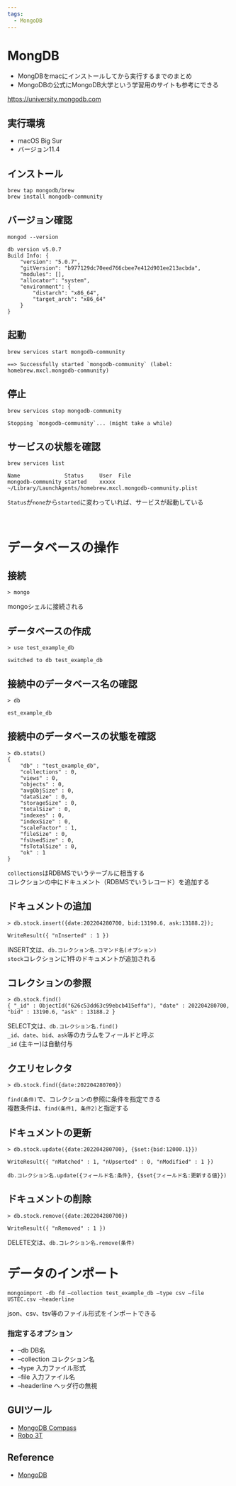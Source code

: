 ```yaml
---
tags:
  - MongoDB
---
```


# MongDB

- MongDBをmacにインストールしてから実行するまでのまとめ
- MongoDBの公式にMongoDB大学という学習用のサイトも参考にできる

https://university.mongodb.com

## 実行環境
* macOS Big Sur
* バージョン11.4

## インストール
    brew tap mongodb/brew
    brew install mongodb-community

## バージョン確認
    mongod --version

    db version v5.0.7
    Build Info: {
        "version": "5.0.7",
        "gitVersion": "b977129dc70eed766cbee7e412d901ee213acbda",
        "modules": [],
        "allocator": "system",
        "environment": {
            "distarch": "x86_64",
            "target_arch": "x86_64"
        }
    }

## 起動
    brew services start mongodb-community

    ==> Successfully started `mongodb-community` (label: homebrew.mxcl.mongodb-community)

## 停止
    brew services stop mongodb-community

    Stopping `mongodb-community`... (might take a while)

## サービスの状態を確認
    brew services list

    Name              Status     User  File
    mongodb-community started    xxxxx ~/Library/LaunchAgents/homebrew.mxcl.mongodb-community.plist
`Status`が`none`から`started`に変わっていれば、サービスが起動している

&nbsp;

# データベースの操作

## 接続
    > mongo
mongoシェルに接続される

## データベースの作成
    > use test_example_db

    switched to db test_example_db

## 接続中のデータベース名の確認
    > db

    est_example_db

## 接続中のデータベースの状態を確認
    > db.stats()
    {
        "db" : "test_example_db",
        "collections" : 0,
        "views" : 0,
        "objects" : 0,
        "avgObjSize" : 0,
        "dataSize" : 0,
        "storageSize" : 0,
        "totalSize" : 0,
        "indexes" : 0,
        "indexSize" : 0,
        "scaleFactor" : 1,
        "fileSize" : 0,
        "fsUsedSize" : 0,
        "fsTotalSize" : 0,
        "ok" : 1
    }
`collections`はRDBMSでいうテーブルに相当する<br/>
コレクションの中にドキュメント（RDBMSでいうレコード）を追加する

## ドキュメントの追加
    > db.stock.insert({date:202204280700, bid:13190.6, ask:13188.2});

    WriteResult({ "nInserted" : 1 })
INSERT文は、`db.コレクション名.コマンド名(オプション)`<br/>
`stock`コレクションに1件のドキュメントが追加される

 ## コレクションの参照
    > db.stock.find()
    { "_id" : ObjectId("626c53dd63c99ebcb415effa"), "date" : 202204280700, "bid" : 13190.6, "ask" : 13188.2 }
SELECT文は、`db.コレクション名.find()`<br/>
`_id`、`date`、`bid`、`ask`等のカラムをフィールドと呼ぶ<br/>
`_id` (主キー)は自動付与

## クエリセレクタ
    > db.stock.find({date:202204280700})
`find(条件)`で、コレクションの参照に条件を指定できる<br/>
複数条件は、`find(条件1, 条件2)`と指定する

## ドキュメントの更新
    > db.stock.update({date:202204280700}, {$set:{bid:12000.1}})

    WriteResult({ "nMatched" : 1, "nUpserted" : 0, "nModified" : 1 })
`db.コレクション名.update({フィールド名:条件}, {$set{フィールド名:更新する値}})`

## ドキュメントの削除
    > db.stock.remove({date:202204280700})

    WriteResult({ "nRemoved" : 1 })
DELETE文は、`db.コレクション名.remove(条件)`<br/>

# データのインポート
    mongoimport -db fd –collection test_example_db –type csv –file USTEC.csv –headerline
json、csv、tsv等のファイル形式をインポートできる

### 指定するオプション
* –db DB名
* –collection コレクション名
* –type 入力ファイル形式
* –file 入力ファイル名
* –headerline ヘッダ行の無視

## GUIツール
* [MongoDB Compass](https://www.mongodb.com/products/compass)
* [Robo 3T](https://robomongo.org/)

## Reference
- [MongoDB](https://www.mongodb.com/ja-jp)
